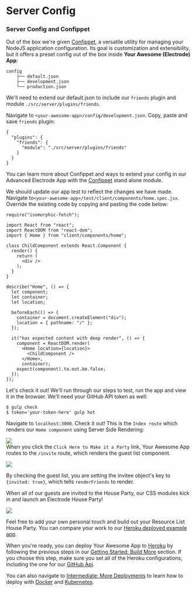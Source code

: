 # Server Config

### Server Config and Confippet

Out of the box we're given [Confippet](https://github.com/electrode-io/electrode-confippet), a versatile utility for managing your NodeJS application configuration. Its goal is customization and extensibility, but it offers a preset config out of the box inside **Your Awesome \(Electrode\) App**:

```
config
    ├── default.json
    ├── development.json
    └── production.json
```

We'll need to extend our default.json to include our `friends` plugin and module `./src/server/plugins/friends`.

Navigate to `<your-awesome-app>/config/development.json`. Copy, paste and save `friends` plugin:

```
{
  "plugins": {
    "friends": {
      "module": "./src/server/plugins/friends"
    }
  }
}
```

You can learn more about Confippet and ways to extend your config in our Advanced Electrode App with the [Confippet](https://github.com/electrode-io/electrode-confippet) stand alone module.

We should update our app test to reflect the changes we have made. Navigate to`<your-awesome-app>/test/client/components/home.spec.jsx`. Override the existing code by copying and pasting the code below:

```
require("isomorphic-fetch");

import React from "react";
import ReactDOM from "react-dom";
import { Home } from "client/components/home";

class ChildComponent extends React.Component {
  render() {
    return (
      <div />
    );
  }
}

describe("Home", () => {
  let component;
  let container;
  let location;

  beforeEach(() => {
    container = document.createElement("div");
    location = { pathname: "/" };
  });

  it("has expected content with deep render", () => {
    component = ReactDOM.render(
      <Home location={location}>
        <ChildComponent />
      </Home>,
      container);
    expect(component).to.not.be.false;
  });
});
```

Let's check it out! We'll run through our steps to test, run the app and view it in the browser. We'll need your GitHub API token as well:

```
$ gulp check
$ token='your-token-here' gulp hot
```

Navigate to  `localhost:3000`. Check it out! This is the `Index route` which renders our `Home component` using Server Side Rendering:

![](http://www.electrode.io/img/app-home-view.png)  
When you click the  `Click Here to Make it a Party`  link, Your Awesome App routes to the `/invite`  route, which renders the guest list component.

![](http://www.electrode.io/img/app-guest-list-view.png)

By checking the guest list, you are setting the invitee object's key to `{invited: true}`, which tells `renderFriends` to render.

When all of our guests are invited to the House Party, our CSS modules kick in and launch an Electrode House Party!

![](http://www.electrode.io/img/party-collabos.png)

Feel free to add your own personal touch and build out your Resource List House Party. You can compare your work to our [Heroku deployed example app](https://electrode-example-app.herokuapp.com/).

When you're ready, you can deploy Your Awesome App to [Heroku](https://devcenter.heroku.com/categories/deployment) by following the previous steps in our [Getting Started: Build More](/chapter1/quick-start/build-component.md) section. If you choose this step, make sure you set all of the Heroku configurations, including the one for our [GitHub Api](/chapter1/intermediate/build-a-server-plugin.md).

You can also navigate to [Intermediate: More Deployments](/chapter1/intermediate/more-deployments.md) to learn how to deploy with [Docker](/chapter1/intermediate/more-deployments/docker.md) and [Kubernetes](/chapter1/intermediate/more-deployments/kubernetes.md).

